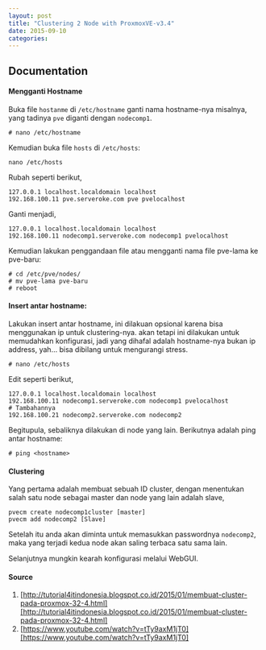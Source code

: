 ```yaml
---
layout: post
title: "Clustering 2 Node with ProxmoxVE-v3.4"
date: 2015-09-10
categories:
---
```


## Documentation
#### Mengganti Hostname

Buka file `hostanme` di `/etc/hostname` ganti nama hostname-nya misalnya, yang tadinya `pve` diganti dengan `nodecomp1`.
```
# nano /etc/hostname
```
Kemudian buka file `hosts` di `/etc/hosts`:
```
nano /etc/hosts
```
Rubah seperti berikut,
```
127.0.0.1 localhost.localdomain localhost
192.168.100.11 pve.serveroke.com pve pvelocalhost
```
Ganti menjadi,
```
127.0.0.1 localhost.localdomain localhost
192.168.100.11 nodecomp1.serveroke.com nodecomp1 pvelocalhost
```
Kemudian lakukan penggandaan file atau mengganti nama file pve-lama ke pve-baru:
```
# cd /etc/pve/nodes/
# mv pve-lama pve-baru
# reboot
```

#### Insert antar hostname:
Lakukan insert antar hostname, ini dilakuan opsional karena bisa menggunakan ip untuk clustering-nya. akan tetapi ini dilakukan untuk memudahkan konfigurasi, jadi yang dihafal adalah hostname-nya bukan ip address, yah... bisa dibilang untuk mengurangi stress.
```
# nano /etc/hosts
```
Edit seperti berikut,
```
127.0.0.1 localhost.localdomain localhost
192.168.100.11 nodecomp1.serveroke.com nodecomp1 pvelocalhost
# Tambahannya
192.168.100.21 nodecomp2.serveroke.com nodecomp2
```
Begitupula, sebaliknya dilakukan di node yang lain.
Berikutnya adalah ping antar hostname:
```
# ping <hostname>
```
#### Clustering
Yang pertama adalah membuat sebuah ID cluster, dengan menentukan salah satu node sebagai master dan node yang lain adalah slave,
```
pvecm create nodecomp1cluster [master]
pvecm add nodecomp2 [Slave]
```
Setelah itu anda akan diminta untuk memasukkan passwordnya `nodecomp2`, maka yang terjadi kedua node akan saling terbaca satu sama lain.

Selanjutnya mungkin kearah konfigurasi melalui WebGUI.

#### Source
1. [http://tutorial4itindonesia.blogspot.co.id/2015/01/membuat-cluster-pada-proxmox-32-4.html][http://tutorial4itindonesia.blogspot.co.id/2015/01/membuat-cluster-pada-proxmox-32-4.html]
2. [https://www.youtube.com/watch?v=tTy9axM1jT0][https://www.youtube.com/watch?v=tTy9axM1jT0]
